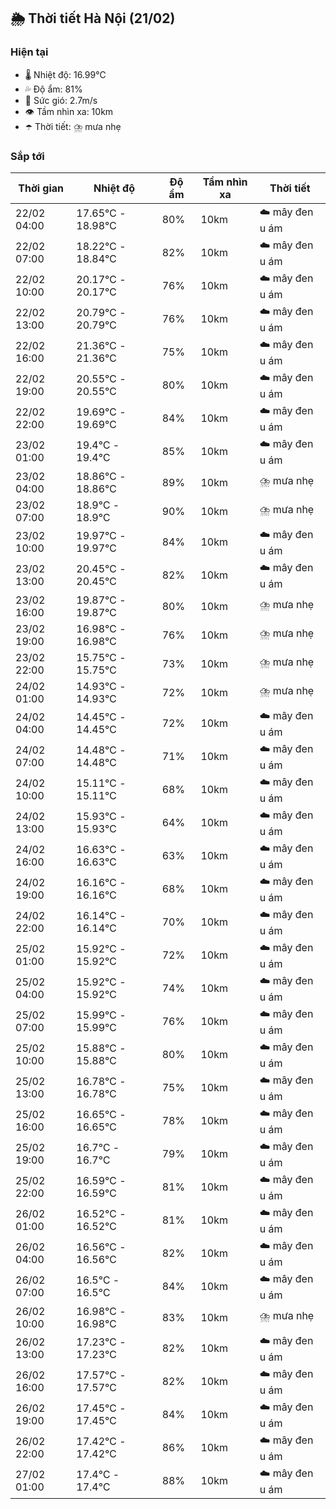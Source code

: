 ## 🌦️ Thời tiết Hà Nội (21/02)

### Hiện tại

- 🌡️ Nhiệt độ: 16.99℃
- 💦 Độ ẩm: 81%
- 💨 Sức gió: 2.7m/s
- 👁️ Tầm nhìn xa: 10km
- ☂️ Thời tiết: ⛈️ mưa nhẹ

### Sắp tới

| Thời gian | Nhiệt độ | Độ ẩm | Tầm nhìn xa | Thời tiết |
| --- | --- | --- | --- | --- |
| 22/02 04:00 | 17.65℃ - 18.98℃ | 80% | 10km | ☁️ mây đen u ám |
| 22/02 07:00 | 18.22℃ - 18.84℃ | 82% | 10km | ☁️ mây đen u ám |
| 22/02 10:00 | 20.17℃ - 20.17℃ | 76% | 10km | ☁️ mây đen u ám |
| 22/02 13:00 | 20.79℃ - 20.79℃ | 76% | 10km | ☁️ mây đen u ám |
| 22/02 16:00 | 21.36℃ - 21.36℃ | 75% | 10km | ☁️ mây đen u ám |
| 22/02 19:00 | 20.55℃ - 20.55℃ | 80% | 10km | ☁️ mây đen u ám |
| 22/02 22:00 | 19.69℃ - 19.69℃ | 84% | 10km | ☁️ mây đen u ám |
| 23/02 01:00 | 19.4℃ - 19.4℃ | 85% | 10km | ☁️ mây đen u ám |
| 23/02 04:00 | 18.86℃ - 18.86℃ | 89% | 10km | ⛈️ mưa nhẹ |
| 23/02 07:00 | 18.9℃ - 18.9℃ | 90% | 10km | ⛈️ mưa nhẹ |
| 23/02 10:00 | 19.97℃ - 19.97℃ | 84% | 10km | ☁️ mây đen u ám |
| 23/02 13:00 | 20.45℃ - 20.45℃ | 82% | 10km | ☁️ mây đen u ám |
| 23/02 16:00 | 19.87℃ - 19.87℃ | 80% | 10km | ⛈️ mưa nhẹ |
| 23/02 19:00 | 16.98℃ - 16.98℃ | 76% | 10km | ⛈️ mưa nhẹ |
| 23/02 22:00 | 15.75℃ - 15.75℃ | 73% | 10km | ⛈️ mưa nhẹ |
| 24/02 01:00 | 14.93℃ - 14.93℃ | 72% | 10km | ⛈️ mưa nhẹ |
| 24/02 04:00 | 14.45℃ - 14.45℃ | 72% | 10km | ☁️ mây đen u ám |
| 24/02 07:00 | 14.48℃ - 14.48℃ | 71% | 10km | ☁️ mây đen u ám |
| 24/02 10:00 | 15.11℃ - 15.11℃ | 68% | 10km | ☁️ mây đen u ám |
| 24/02 13:00 | 15.93℃ - 15.93℃ | 64% | 10km | ☁️ mây đen u ám |
| 24/02 16:00 | 16.63℃ - 16.63℃ | 63% | 10km | ☁️ mây đen u ám |
| 24/02 19:00 | 16.16℃ - 16.16℃ | 68% | 10km | ☁️ mây đen u ám |
| 24/02 22:00 | 16.14℃ - 16.14℃ | 70% | 10km | ☁️ mây đen u ám |
| 25/02 01:00 | 15.92℃ - 15.92℃ | 72% | 10km | ☁️ mây đen u ám |
| 25/02 04:00 | 15.92℃ - 15.92℃ | 74% | 10km | ☁️ mây đen u ám |
| 25/02 07:00 | 15.99℃ - 15.99℃ | 76% | 10km | ☁️ mây đen u ám |
| 25/02 10:00 | 15.88℃ - 15.88℃ | 80% | 10km | ☁️ mây đen u ám |
| 25/02 13:00 | 16.78℃ - 16.78℃ | 75% | 10km | ☁️ mây đen u ám |
| 25/02 16:00 | 16.65℃ - 16.65℃ | 78% | 10km | ☁️ mây đen u ám |
| 25/02 19:00 | 16.7℃ - 16.7℃ | 79% | 10km | ☁️ mây đen u ám |
| 25/02 22:00 | 16.59℃ - 16.59℃ | 81% | 10km | ☁️ mây đen u ám |
| 26/02 01:00 | 16.52℃ - 16.52℃ | 81% | 10km | ☁️ mây đen u ám |
| 26/02 04:00 | 16.56℃ - 16.56℃ | 82% | 10km | ☁️ mây đen u ám |
| 26/02 07:00 | 16.5℃ - 16.5℃ | 84% | 10km | ☁️ mây đen u ám |
| 26/02 10:00 | 16.98℃ - 16.98℃ | 83% | 10km | ⛈️ mưa nhẹ |
| 26/02 13:00 | 17.23℃ - 17.23℃ | 82% | 10km | ☁️ mây đen u ám |
| 26/02 16:00 | 17.57℃ - 17.57℃ | 82% | 10km | ☁️ mây đen u ám |
| 26/02 19:00 | 17.45℃ - 17.45℃ | 84% | 10km | ☁️ mây đen u ám |
| 26/02 22:00 | 17.42℃ - 17.42℃ | 86% | 10km | ☁️ mây đen u ám |
| 27/02 01:00 | 17.4℃ - 17.4℃ | 88% | 10km | ☁️ mây đen u ám |
